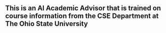 ## This is an AI Academic Advisor that is trained on course information from the CSE Department at The Ohio State University

